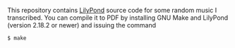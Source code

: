 This repository contains [LilyPond](http://www.lilypond.org) source
code for some random music I transcribed. You can compile it to PDF by
installing GNU Make and LilyPond (version 2.18.2 or newer) and issuing
the command

	$ make
